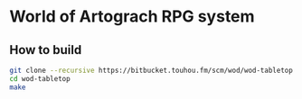 World of Artograch RPG system
=====================

## How to build

```bash
git clone --recursive https://bitbucket.touhou.fm/scm/wod/wod-tabletop.git
cd wod-tabletop
make
```

